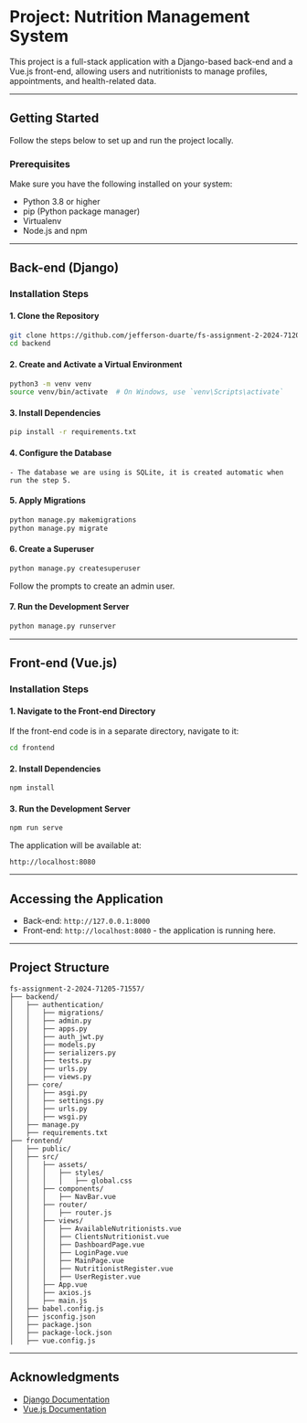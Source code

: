 # Project: Nutrition Management System

This project is a full-stack application with a Django-based back-end and a Vue.js front-end, allowing users and nutritionists to manage profiles, appointments, and health-related data.

---

## **Getting Started**

Follow the steps below to set up and run the project locally.

### **Prerequisites**

Make sure you have the following installed on your system:

- Python 3.8 or higher
- pip (Python package manager)
- Virtualenv
- Node.js and npm

---
## **Back-end (Django)**

### **Installation Steps**

#### 1. Clone the Repository
```bash
git clone https://github.com/jefferson-duarte/fs-assignment-2-2024-71205-71557
cd backend
```

#### 2. Create and Activate a Virtual Environment
```bash
python3 -m venv venv
source venv/bin/activate  # On Windows, use `venv\Scripts\activate`
```

#### 3. Install Dependencies
```bash
pip install -r requirements.txt
```

#### 4. Configure the Database

```
- The database we are using is SQLite, it is created automatic when run the step 5.
```

#### 5. Apply Migrations
```bash
python manage.py makemigrations
python manage.py migrate
```

#### 6. Create a Superuser
```bash
python manage.py createsuperuser
```
Follow the prompts to create an admin user.

#### 7. Run the Development Server
```bash
python manage.py runserver
```

---

## **Front-end (Vue.js)**

### **Installation Steps**

#### 1. Navigate to the Front-end Directory
If the front-end code is in a separate directory, navigate to it:
```bash
cd frontend
```

#### 2. Install Dependencies
```bash
npm install
```

#### 3. Run the Development Server
```bash
npm run serve
```

The application will be available at:
```
http://localhost:8080
```

---

## **Accessing the Application**

- Back-end: `http://127.0.0.1:8000`
- Front-end: `http://localhost:8080` - the application is running here.

---

## **Project Structure**

```
fs-assignment-2-2024-71205-71557/
├── backend/
│   ├── authentication/
│   │   ├── migrations/
│   │   ├── admin.py
│   │   ├── apps.py
│   │   ├── auth_jwt.py
│   │   ├── models.py
│   │   ├── serializers.py
│   │   ├── tests.py
│   │   ├── urls.py
│   │   ├── views.py
│   ├── core/
│   │   ├── asgi.py
│   │   ├── settings.py
│   │   ├── urls.py
│   │   ├── wsgi.py
│   ├── manage.py
│   ├── requirements.txt
├── frontend/
│   ├── public/
│   ├── src/
│   │   ├── assets/
│   │   │   ├── styles/
│   │   │   │   ├── global.css
│   │   ├── components/
│   │   │   ├── NavBar.vue
│   │   ├── router/
│   │   │   ├── router.js
│   │   ├── views/
│   │   │   ├── AvailableNutritionists.vue
│   │   │   ├── ClientsNutritionist.vue
│   │   │   ├── DashboardPage.vue
│   │   │   ├── LoginPage.vue
│   │   │   ├── MainPage.vue
│   │   │   ├── NutritionistRegister.vue
│   │   │   ├── UserRegister.vue
│   │   ├── App.vue
│   │   ├── axios.js
│   │   ├── main.js
│   ├── babel.config.js
│   ├── jsconfig.json
│   ├── package.json
│   ├── package-lock.json
│   ├── vue.config.js
```

---

## **Acknowledgments**

- [Django Documentation](https://docs.djangoproject.com/)
- [Vue.js Documentation](https://vuejs.org/)


